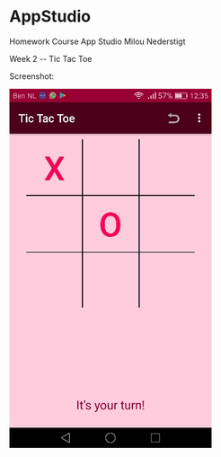 # AppStudio
Homework Course App Studio Milou Nederstigt

Week 2 -- Tic Tac Toe

Screenshot:

![Screenshot TicTacToe](doc/ScreenshotTicTacToe.jpg)

